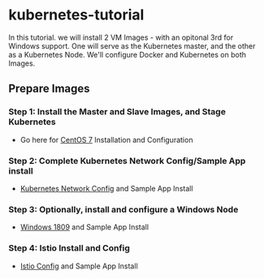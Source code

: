 # kubernetes-tutorial
In this tutorial. we will install 2 VM Images - with an opitonal 3rd for Windows support. One will serve as the Kubernetes master, and the other as a Kubernetes Node. We'll configure Docker and Kubernetes on both Images. 

## Prepare Images

### **Step 1**: Install the Master and Slave Images, and Stage Kubernetes

- Go here for [CentOS 7](./CentOS.md)  Installation and Configuration

### **Step 2**: Complete Kubernetes Network Config/Sample App install

- [Kubernetes Network Config](./KubeNetConfig.md) and Sample App Install

### **Step 3**: Optionally, install and configure a Windows Node

- [Windows 1809](./WindowsNode.md) and Sample App Install

### **Step 4**: Istio Install and Config

- [Istio Config](./Istio.md) and Sample App Install


